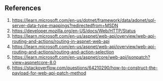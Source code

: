 ## References

1) https://learn.microsoft.com/en-us/dotnet/framework/data/adonet/sql-server-data-type-mappings?redirectedfrom=MSDN
2) https://developer.mozilla.org/en-US/docs/Web/HTTP/Status
3) https://learn.microsoft.com/en-us/aspnet/web-api/overview/web-api-routing-and-actions/routing-in-aspnet-web-api
4) https://learn.microsoft.com/en-us/aspnet/web-api/overview/web-api-routing-and-actions/routing-and-action-selection
5) https://learn.microsoft.com/en-us/aspnet/core/web-api/jsonpatch?view=aspnetcore-8.0
6) https://stackoverflow.com/questions/64210290/how-to-construct-the-payload-for-web-api-patch-method

